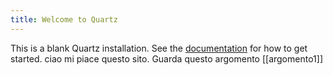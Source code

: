 ```yaml
---
title: Welcome to Quartz
---
```


This is a blank Quartz installation.
See the [documentation](https://quartz.jzhao.xyz) for how to get started.
ciao mi piace questo sito. Guarda questo argomento [[argomento1]]
